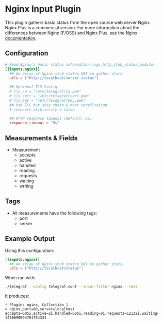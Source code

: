 # Nginx Input Plugin

This plugin gathers basic status from the open source web server Nginx. Nginx
Plus is a commercial version. For more information about the differences between
Nginx (F/OSS) and Nginx Plus, see the Nginx [documentation][diff-doc].

[diff-doc]: https://www.nginx.com/blog/whats-difference-nginx-foss-nginx-plus/

## Configuration

```toml @sample.conf
# Read Nginx's basic status information (ngx_http_stub_status_module)
[[inputs.nginx]]
  ## An array of Nginx stub_status URI to gather stats.
  urls = ["http://localhost/server_status"]

  ## Optional TLS Config
  # tls_ca = "/etc/telegraf/ca.pem"
  # tls_cert = "/etc/telegraf/cert.pem"
  # tls_key = "/etc/telegraf/key.pem"
  ## Use TLS but skip chain & host verification
  # insecure_skip_verify = false

  ## HTTP response timeout (default: 5s)
  response_timeout = "5s"
```

## Measurements & Fields

- Measurement
  - accepts
  - active
  - handled
  - reading
  - requests
  - waiting
  - writing

## Tags

- All measurements have the following tags:
  - port
  - server

## Example Output

Using this configuration:

```toml
[[inputs.nginx]]
  ## An array of Nginx stub_status URI to gather stats.
  urls = ["http://localhost/status"]
```

When run with:

```sh
./telegraf --config telegraf.conf --input-filter nginx --test
```

It produces:

```shell
* Plugin: nginx, Collection 1
> nginx,port=80,server=localhost accepts=605i,active=2i,handled=605i,reading=0i,requests=12132i,waiting=1i,writing=1i 1456690994701784331
```

